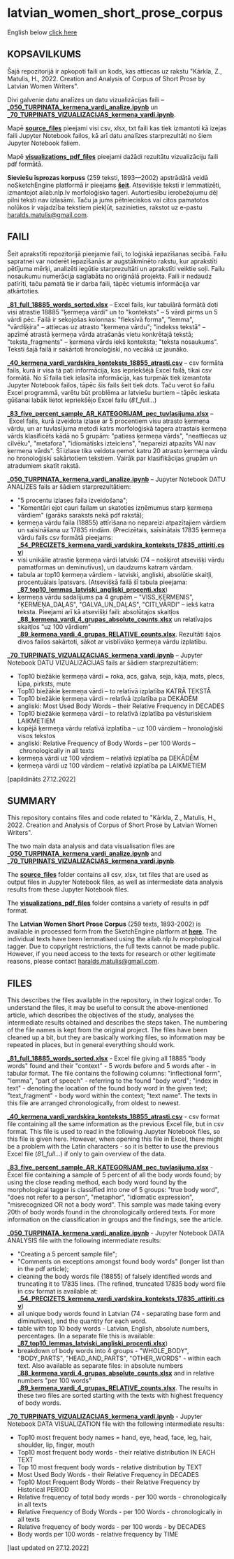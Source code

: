 # latvian_women_short_prose_corpus

English below [click here](#SUMMARY) 

## KOPSAVILKUMS

Šajā repozitorijā ir apkopoti faili un kods, kas attiecas uz rakstu "Kārkla, Z., Matulis, H., 2022. Creation and Analysis of Corpus of Short Prose by Latvian Women Writers".

Divi galvenie datu analīzes un datu vizualizācijas faili – [**_050_TURPINATA_kermena_vardi_analize.ipynb**](_050_TURPINATA_kermena_vardi_analize.ipynb) un [**_70_TURPINATS_VIZUALIZACIJAS_kermena_vardi.ipynb**](_70_TURPINATS_VIZUALIZACIJAS_kermena_vardi.ipynb).

Mapē [**source_files**](source_files) pieejami visi csv, xlsx, txt faili kas tiek izmantoti kā izejas faili Jupyter Notebook failos, kā arī datu analīzes starprezultāti no šiem Jupyter Notebook faliem.

Mapē [**visualizations_pdf_files**](visualizations_pdf_files) pieejami dažādi rezultātu vizualizāciju faili pdf formātā.

**Sieviešu īsprozas korpuss** (259 teksti, 1893—2002) apstrādātā veidā noSketchEngine platformā ir pieejams [**šeit**](http://hdl.handle.net/20.500.12574/69). Atsevišķie teksti ir lemmatizēti, izmantojot ailab.nlp.lv morfoloģisko tageri. Autortiesību ierobežojumu dēļ pilni teksti nav izlasāmi. Taču ja jums pētnieciskos vai citos pamatotos nolūkos ir vajadzība tekstiem piekļūt, sazinieties, rakstot uz e-pastu haralds.matulis@gmail.com.


## FAILI

Šeit aprakstīti repozitorijā pieejamie faili, to loģiskā iepazīšanas secībā. Failu sapratnei var noderēt iepazīšanās ar augstākminēto rakstu, kur aprakstīti pētījuma mērķi, analizēti iegūtie starprezultāti un aprakstīti veiktie soļi. Failu nosaukumu numerācija saglabāta no oriģinālā projekta. Faili ir nedaudz patīrīti, taču pamatā tie ir darba faili, tāpēc vietumis informācija var atkārtoties.

[**_81_full_18885_words_sorted.xlsx**](source_files/_81_full_18885_words_sorted.xlsx) – Excel fails, kur tabulārā formātā doti visi atrastie 18885 "ķermeņa vārdi" un to "konteksts" – 5 vārdi pirms un 5 vārdi pēc. Failā ir sekojošas kolonnas: "fleksīvā forma", "lemma", "vārdšķira" – attiecas uz atrasto "ķermeņa vārdu"; "indekss tekstā" – apzīmē atrastā ķermeņa vārda atrašanās vietu konkrētajā tekstā; "teksta_fragments" – ķermeņa vārds iekš konteksta; "teksta nosaukums".
Teksti šajā failā ir sakārtoti hronoloģiski, no vecākā uz jaunāko.

[**_40_kermena_vardi_vardskira_konteksts_18855_atrasti.csv**](source_files/_40_kermena_vardi_vardskira_konteksts_18855_atrasti.csv) – csv formāta fails, kurā ir visa tā pati informācija, kas iepriekšējā Excel failā, tikai csv formātā. No šī faila tiek ielasīta informācija, kas turpmāk tiek izmantota Jupyter Notebook failos, tāpēc šis fails šeit tiek dots. Taču verot šo failu Excel programmā, varētu būt problēma ar latviešu burtiem – tāpēc ieskata gūšanai labāk lietot iepriekšējo Excel failu (_81_full_...)

[**_83_five_percent_sample_AR_KATEGORIJAM_pec_tuvlasijuma.xlsx**](source_files/_83_five_percent_sample_AR_KATEGORIJAM_pec_tuvlasijuma.xlsx) – Excel fails, kurā izveidota izlase ar 5 procentiem visu atrasto ķermeņa vārdu, un ar tuvlasījuma metodi katrs morfoloģiskā tagera atrastais ķermeņa vārds klasificēts kādā no 5 grupām: "patiess ķermeņa vārds", "neattiecas uz cilvēku", "metafora", "idiomātisks izteiciens", "nepareizi atpazīts VAI nav ķermeņa vārds". Šī izlase tika veidota ņemot katru 20 atrasto ķermeņa vārdu no hronoloģiski sakārtotiem tekstiem. Vairāk par klasifikācijas grupām un atradumiem skatīt rakstā.


[**_050_TURPINATA_kermena_vardi_analize.ipynb**](_050_TURPINATA_kermena_vardi_analize.ipynb) – Jupyter Notebook DATU ANALĪZES fails ar šādiem starprezultātiem: 
+ "5 procentu izlases faila izveidošana";
+ "Komentāri ejot cauri failam un skatoties izņēmumus starp ķermeņa vārdiem" (garāks saraksts nekā pdf rakstā);
+ ķermeņa vārdu faila (18855) attīrīšana no nepareizi atpazītajiem vārdiem un saīsināšana uz 17835 rindām. (Precizētais, saīsinātais 17835 ķermeņa vārdu fails csv formātā pieejams: [**_54_PRECIZETS_kermena_vardi_vardskira_konteksts_17835_attiriti.csv**](source_files/_54_PRECIZETS_kermena_vardi_vardskira_konteksts_17835_attiriti.csv))
+ visi unikālie atrastie ķermeņa vārdi latviski (74 – nošķirot atsevišķi vārdu pamatformas un deminutīvus), un daudzums katram vārdam.
+ tabula ar top10 ķermeņa vārdiem - latviski, angliski, absolūtie skaitļi, procentuālais īpatsvars. (Atsevišķā failā šī tabula pieejama: [**_87_top10_lemmas_latviski_angliski_procenti.xlsx**](source_files/_87_top10_lemmas_latviski_angliski_procenti.xlsx))
+ ķermeņa vārdu sadalījums pa 4 grupām – "VISS_ĶERMENIS", "ĶERMEŅA_DAĻAS", "GALVA_UN_DAĻAS", "CITI_VĀRDI" – iekš katra teksta. Pieejami arī kā atsevišķi faili: absolūtajos skaitļos [**_88_kermena_vardi_4_grupas_absolute_counts.xlsx**](source_files/_88_kermena_vardi_4_grupas_absolute_counts.xlsx) un relatīvajos skaitļos "uz 100 vārdiem" [**_89_kermena_vardi_4_grupas_RELATIVE_counts.xlsx**](source_files/_89_kermena_vardi_4_grupas_RELATIVE_counts.xlsx). Rezultāti šajos divos failos sakārtoti, sākot ar visblīvāko ķermeņa vārdu izplatību.


[**_70_TURPINATS_VIZUALIZACIJAS_kermena_vardi.ipynb**](_70_TURPINATS_VIZUALIZACIJAS_kermena_vardi.ipynb) – Jupyter Notebook DATU VIZUALIZĀCIJAS fails ar šādiem starprezultātiem:
+ Top10 biežākie ķermeņa vārdi = roka, acs, galva, seja, kāja, mats, plecs, lūpa, pirksts, mute
+ Top10 biežākie ķermeņa vārdi – to relatīvā izplatība KATRĀ TEKSTĀ
+ Top10 biežākie ķermeņa vārdi – relatīvā izplatība pa DEKĀDĒM
+ angliski: Most Used Body Words – their Relative Frequency in DECADES
+ Top10 biežākie ķermeņa vārdi – to relatīvā izplatība pa vēsturiskiem LAIKMETIEM
+ kopējā ķermeņa vārdu relatīvā izplatība – uz 100 vārdiem – hronoloģiski visos tekstos
+ angliski: Relative Frequency of Body Words – per 100 Words – chronologically in all texts
+ ķermeņa vārdi uz 100 vārdiem – relatīvā izplatība pa DEKĀDĒM
+ ķermeņa vārdi uz 100 vārdiem – relatīvā izplatība pa LAIKMETIEM



[papildināts 27.12.2022]










## SUMMARY

This repository contains files and code related to "Kārkla, Z., Matulis, H., 2022. Creation and Analysis of Corpus of Short Prose by Latvian Women Writers".

The two main data analysis and data visualisation files are [**_050_TURPINATA_kermena_vardi_analize.ipynb**](_050_TURPINATA_kermena_vardi_analize.ipynb) and [**_70_TURPINATS_VIZUALIZACIJAS_kermena_vardi.ipynb**](_70_TURPINATS_VIZUALIZACIJAS_kermena_vardi.ipynb).

The [**source_files**](source_files) folder contains all csv, xlsx, txt files that are used as output files in Jupyter Notebook files, as well as intermediate data analysis results from these Jupyter Notebook files.

The [**visualizations_pdf_files**](visualizations_pdf_files) folder contains a variety of results in pdf format.

The **Latvian Women Short Prose Corpus** (259 texts, 1893-2002) is available in processed form from the SketchEngine platform at [**here**](http://hdl.handle.net/20.500.12574/69). The individual texts have been lemmatised using the ailab.nlp.lv morphological tagger. Due to copyright restrictions, the full texts cannot be made public. However, if you need access to the texts for research or other legitimate reasons, please contact haralds.matulis@gmail.com.


## FILES

This describes the files available in the repository, in their logical order. To understand the files, it may be useful to consult the above-mentioned article, which describes the objectives of the study, analyses the intermediate results obtained and describes the steps taken. The numbering of the file names is kept from the original project. The files have been cleaned up a bit, but they are basically working files, so information may be repeated in places, but in general everything should work.

[**_81_full_18885_words_sorted.xlsx**](source_files/_81_full_18885_words_sorted.xlsx) - Excel file giving all 18885 "body words" found and their "context" - 5 words before and 5 words after - in tabular format. The file contains the following columns: "inflectional form", "lemma", "part of speech" - referring to the found "body word"; "index in text" - denoting the location of the found body word in the given text; "text_fragment" - body word within the context; "text name".
The texts in this file are arranged chronologically, from oldest to newest.

[**_40_kermena_vardi_vardskira_konteksts_18855_atrasti.csv**](source_files/_40_kermena_vardi_vardskira_konteksts_18855_atrasti.csv) - csv format file containing all the same information as the previous Excel file, but in csv format. This file is used to read in the following Jupyter Notebook files, so this file is given here. However, when opening this file in Excel, there might be a problem with the Latin characters - so it is better to use the previous Excel file (_81_full_...) if only to gain overview of the data.

[**_83_five_percent_sample_AR_KATEGORIJAM_pec_tuvlasijuma.xlsx**](source_files/_83_five_percent_sample_AR_KATEGORIJAM_pec_tuvlasijuma.xlsx) - Excel file containing a sample of 5 percent of all the body words found; by using the close reading method, each body word found by the morphological tagger is classified into one of 5 groups: "true body word", "does not refer to a person", "metaphor", "idiomatic expression", "misrecognized OR not a body word". This sample was made taking every 20th of body words found in the chronologically ordered texts. For more information on the classification in groups and the findings, see the article.


[**_050_TURPINATA_kermena_vardi_analize.ipynb**](_050_TURPINATA_kermena_vardi_analize.ipynb) - Jupyter Notebook DATA ANALYSIS file with the following intermediate results: 
+ "Creating a 5 percent sample file";
+ "Comments on exceptions amongst found body words" (longer list than in the pdf article);
+ cleaning the body words file (18855) of falsely identified words and truncating it to 17835 lines. (The refined, truncated 17835 body word file in csv format is available at: [**_54_PRECIZETS_kermena_vardi_vardskira_konteksts_17835_attiriti.csv**](source_files/_54_PRECIZETS_kermena_vardi_vardskira_konteksts_17835_attiriti.csv))
+ all unique body words found in Latvian (74 - separating base form and diminutives), and the quantity for each word.
+ table with top 10 body words - Latvian, English, absolute numbers, percentages. (In a separate file this is available: [**_87_top10_lemmas_latviski_angliski_procenti.xlsx**](source_files/_87_top10_lemmas_latviski_angliski_procenti.xlsx))
+ breakdown of body words into 4 groups - "WHOLE_BODY", "BODY_PARTS", "HEAD_AND_PARTS", "OTHER_WORDS" - within each text. Also available as separate files: in absolute numbers [**_88_kermena_vardi_4_grupas_absolute_counts.xlsx**](source_files/_88_kermena_vardi_4_grupas_absolute_counts.xlsx) and in relative numbers "per 100 words" [**_89_kermena_vardi_4_grupas_RELATIVE_counts.xlsx**](source_files/_89_kermena_vardi_4_grupas_RELATIVE_counts.xlsx). The results in these two files are sorted starting with the texts with highest frequency of body words.


[**_70_TURPINATS_VIZUALIZACIJAS_kermena_vardi.ipynb**](_70_TURPINATS_VIZUALIZACIJAS_kermena_vardi.ipynb) - Jupyter Notebook DATA VISUALIZATION file with the following intermediate results:
+ Top10 most frequent body names = hand, eye, head, face, leg, hair, shoulder, lip, finger, mouth
+ Top10 most frequent body words - their relative distribution IN EACH TEXT
+ Top 10 most frequent body words - relative distribution by TEXT
+ Most Used Body Words - their Relative Frequency in DECADES
+ Top10 Most Frequent Body Words - their Relative Frequency by Historical PERIOD
+ Relative frequency of total body words - per 100 words - chronologically in all texts
+ Relative Frequency of Body Words - per 100 Words - chronologically in all texts
+ Relative frequency of body words - per 100 words - by DECADES
+ Body words per 100 words - relative frequency by TIME

[last updated on 27.12.2022]












